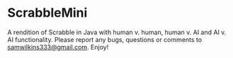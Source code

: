 # ScrabbleMini
A rendition of Scrabble in Java with human v. human, human v. AI and AI v. AI functionality. Please report any bugs, questions or comments to samwilkins333@gmail.com. Enjoy!
